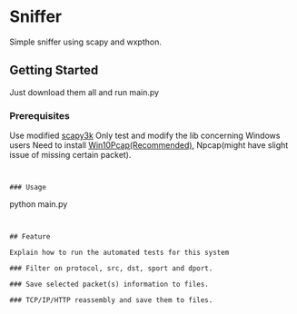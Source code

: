 # Sniffer

Simple sniffer using scapy and wxpthon.

## Getting Started

Just download them all and run main.py

### Prerequisites

Use modified [scapy3k](https://github.com/phaethon/scapy) 
Only test and modify the lib concerning Windows users
Need to install [Win10Pcap(Recommended)](http://www.win10pcap.org/), Npcap(might have slight issue of missing certain packet).

```


### Usage

```
python main.py
```


## Feature

Explain how to run the automated tests for this system

### Filter on protocol, src, dst, sport and dport.

### Save selected packet(s) information to files.

### TCP/IP/HTTP reassembly and save them to files.

